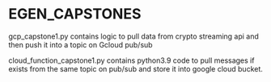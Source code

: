 # EGEN_CAPSTONES

gcp_capstone1.py contains logic to pull data from crypto streaming api and then push it into a topic on Gcloud pub/sub

cloud_function_capstone1.py contains python3.9 code to pull messages if exists from the same topic on pub/sub and store it into google cloud bucket. 

